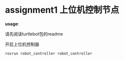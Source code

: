 # assignment1 上位机控制节点

**usage**:

请先阅读turtlebot包的readme

开启上位机控制器
```
rosrun robot_controller robot_controller
```
